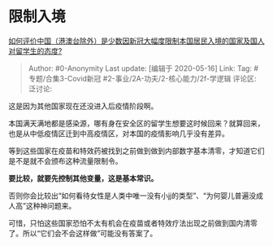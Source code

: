 # 限制入境
[如何评价中国（港澳台除外）是少数因新冠大幅度限制本国居民入境的国家及国人对留学生的态度?](https://www.zhihu.com/question/394680040/answer/1225505874)

> Author: #0-Anonymity
> Last update: [编辑于 2020-05-16]
> Link:
> Tag: #专题/合集3-Covid新冠 #2-事业/2A-功夫/2-核心能力/2f-学逻辑
> 评论区:
> 泛讨论:

这是因为其他国家现在还没进入后疫情阶段啊。

本国满天满地都是感染源，哪有身在安全区的留学生想要这时候回来？就算回来，也是从中低疫情区迁到中高疫情区，对本国的疫情影响几乎没有差异。

等到这些国家在疫苗和特效药被找到之前做到做到内部数字基本清零，才知道它们是不是就不会颁布这种流量限制令。

**要比较，就要先控制其他变量，这是基本常识。**

否则你会比较出“如何看待女性是人类中唯一没有小jj的类型”、“为何婴儿普遍没成人高”这种神问题来。

可惜，只怕这些国家恐怕不太有机会在疫苗或者特效疗法出现之前做到国内清零了。所以“它们会不会这样做”可能没有答案了。
